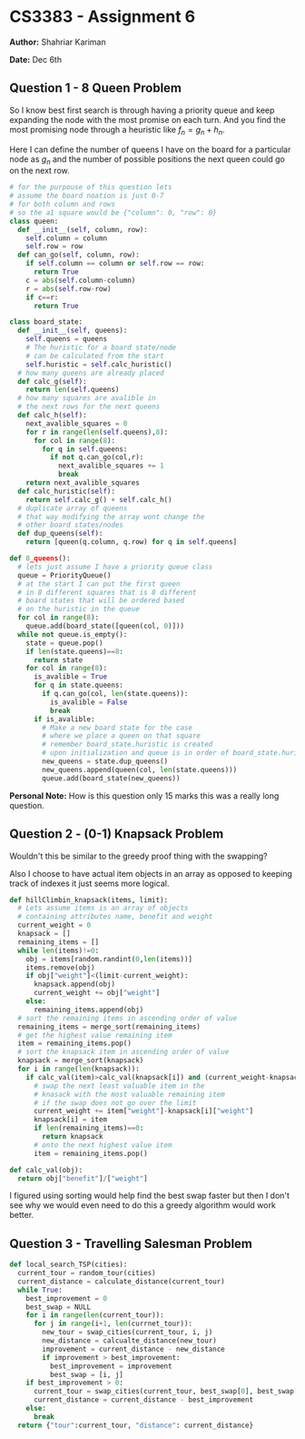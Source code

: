 # CS3383 - Assignment 6

**Author:** Shahriar Kariman

**Date:** Dec 6th

## Question 1 - 8 Queen Problem

So I know best first search is through having a priority queue and keep expanding the node with the most promise on each turn. And you find the most promising node through a heuristic like $f_n = g_n + h_n$.

Here I can define the number of queens I have on the board for a particular node as $g_n$ and the number of possible positions the next queen could go on the next row.

```py
# for the purpouse of this question lets
# assume the board noation is just 0-7
# for both column and rows
# so the a1 square would be {"column": 0, "row": 0}
class queen:
  def __init__(self, column, row):
    self.column = column
    self.row = row
  def can_go(self, column, row):
    if self.column == column or self.row == row:
      return True
    c = abs(self.column-column)
    r = abs(self.row-row)
    if c==r:
      return True

class board_state:
  def __init__(self, queens):
    self.queens = queens
    # The huristic for a board state/node
    # can be calculated from the start
    self.huristic = self.calc_huristic()
  # how many queens are already placed
  def calc_g(self):
    return len(self.queens)
  # how many squares are avalible in
  # the next rows for the next queens
  def calc_h(self):
    next_avalible_squares = 0
    for r in range(len(self.queens),8):
      for col in range(8):
        for q in self.queens:
          if not q.can_go(col,r):
            next_avalible_squares += 1
            break
    return next_avalible_squares
  def calc_huristic(self):
    return self.calc_g() + self.calc_h()
  # duplicate array of queens
  # that way modifying the array wont change the
  # other board states/nodes
  def dup_queens(self):
    return [queen(q.column, q.row) for q in self.queens]

def 8_queens():
  # lets just assume I have a priority queue class
  queue = PriorityQueue()
  # at the start I can put the first queen
  # in 8 different squares that is 8 different
  # board states that will be ordered based
  # on the huristic in the queue
  for col in range(8):
    queue.add(board_state([queen(col, 0)]))
  while not queue.is_empty():
    state = queue.pop()
    if len(state.queens)==8:
      return state
    for col in range(8):
      is_avalible = True
      for q in state.queens:
        if q.can_go(col, len(state.queens)):
          is_avalible = False
          break
      if is_avalible:
        # Make a new board state for the case
        # where we place a queen on that square
        # remember board_state.huristic is created
        # upon initialization and queue is in order of board_state.huristic
        new_queens = state.dup_queens()
        new_queens.append(queen(col, len(state.queens)))
        queue.add(board_state(new_queens))
```

**Personal Note:** How is this question only 15 marks this was a really long question.

## Question 2 - (0-1) Knapsack Problem

Wouldn't this be similar to the greedy proof thing with the swapping?

Also I choose to have actual item objects in an array as opposed to keeping track of indexes it just seems more logical.

```py
def hillClimbin_knapsack(items, limit):
  # Lets assume items is an array of objects
  # containing attributes name, benefit and weight
  current_weight = 0
  knapsack = []
  remaining_items = []
  while len(items)!=0:
    obj = items[random.randint(0,len(items))]
    items.remove(obj)
    if obj["weight"]<(limit-current_weight):
      knapsack.append(obj)
      current_weight += obj["weight"]
    else:
      remaining_items.append(obj)
  # sort the remaining items in ascending order of value
  remaining_items = merge_sort(remaining_items)
  # get the highest value remaining item
  item = remaining_items.pop()
  # sort the knapsack item in ascending order of value
  knapsack = merge_sort(knapsack)
  for i in range(len(knapsack)):
    if calc_val(item)>calc_val(knapsack[i]) and (current_weight-knapsack[i]["weight"]+item["weight"])<limit:
      # swap the next least valuable item in the
      # knasack with the most valuable remaining item
      # if the swap does not go over the limit
      current_weight += item["weight"]-knapsack[i]["weight"]
      knapsack[i] = item
      if len(remaining_items)==0:
        return knapsack
      # onto the next highest value item
      item = remaining_items.pop()

def calc_val(obj):
  return obj["benefit"]/["weight"]
```

I figured using sorting would help find the best swap faster but then I don't see why we would even need to do this a greedy algorithm would work better.

## Question 3 - Travelling Salesman Problem

```py
def local_search_TSP(cities):
  current_tour = random_tour(cities)
  current_distance = calculate_distance(current_tour)
  while True:
    best_improvement = 0
    best_swap = NULL
    for i in range(len(current_tour)):
      for j in range(i+1, len(currnet_tour)):
        new_tour = swap_cities(current_tour, i, j)
        new_distance = calcualte_distance(new_tour)
        improvement = current_distance - new_distance
        if improvement > best_improvement:
          best_improvement = improvement
          best_swap = [i, j]
    if best_improvement > 0:
      current_tour = swap_cities(current_tour, best_swap[0], best_swap[1])
      current_distance = current_distance - best_improvement
    else:
      break
  return {"tour":current_tour, "distance": current_distance}
```
